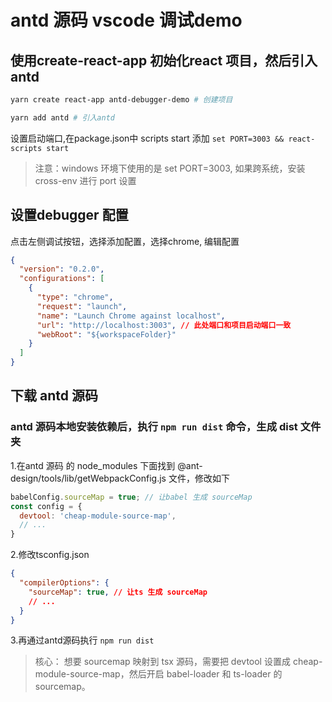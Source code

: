 # antd 源码 vscode 调试demo

## 使用create-react-app 初始化react 项目，然后引入antd

```bash
yarn create react-app antd-debugger-demo # 创建项目

yarn add antd # 引入antd
```

设置启动端口,在package.json中 scripts start 添加 `set PORT=3003 && react-scripts start`

> 注意：windows 环境下使用的是 set PORT=3003, 如果跨系统，安装 cross-env 进行 port 设置

## 设置debugger 配置

点击左侧调试按钮，选择添加配置，选择chrome, 编辑配置

```json
{
  "version": "0.2.0",
  "configurations": [
    {
      "type": "chrome",
      "request": "launch",
      "name": "Launch Chrome against localhost",
      "url": "http://localhost:3003", // 此处端口和项目启动端口一致
      "webRoot": "${workspaceFolder}"
    }
  ]
}
```

## 下载 antd 源码

### antd 源码本地安装依赖后，执行 `npm run dist` 命令，生成 dist 文件夹

1.在antd 源码 的 node_modules 下面找到 @ant-design/tools/lib/getWebpackConfig.js 文件，修改如下

```js
babelConfig.sourceMap = true; // 让babel 生成 sourceMap
const config = {
  devtool: 'cheap-module-source-map',
  // ...
}
```

2.修改tsconfig.json

```json
{
  "compilerOptions": {
    "sourceMap": true, // 让ts 生成 sourceMap
    // ...
  }
}
```

3.再通过antd源码执行 `npm run dist`

> 核心：
> 想要 sourcemap 映射到 tsx 源码，需要把 devtool 设置成 cheap-module-source-map，然后开启 babel-loader 和 ts-loader 的 sourcemap。
>
